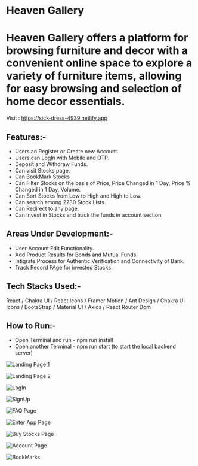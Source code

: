 # Heaven Gallery

# Heaven Gallery offers a platform for browsing furniture and decor with a convenient online space to explore a variety of furniture items, allowing for easy browsing and selection of home decor essentials.

Visit : https://sick-dress-4939.netlify.app

## Features:-

- Users an Register or Create new Account.
- Users can LogIn with Mobile and OTP.
- Deposit and Withdraw Funds.
- Can visit Stocks page.
- Can BookMark Stocks
- Can Filter Stocks on the basis of Price, Price Changed in 1 Day, Price % Changed in 1 Day, Volume.
- Can Sort Stocks from Low to High and High to Low.
- Can search among 2230 Stock Lists.
- Can Redirect to any page.
- Can Invest in Stocks and track the funds in account section.

## Areas Under Development:-

- User Account Edit Functionality.
- Add Product Results for Bonds and Mutual Funds.
- Intigrate Process for Authentic Verification and Connectivity of Bank.
- Track Record PAge for invested Stocks.

## Tech Stacks Used:-

React / Chakra UI / React Icons / Framer Motion / Ant Design / Chakra UI Icons / BootsStrap / Material UI / Axios / React Router Dom

## How to Run:-

- Open Terminal and run - npm run install
- Open another Terminal - npm run start (to start the local backend server)

![Landing Page 1](./src/Images/ReadMeImgs/Landing%201.png)

![Landing Page 2](./src/Images/ReadMeImgs/Landing%202.png)

![LogIn](./src/Images/ReadMeImgs/LogIn.png)

![SignUp](./src/Images/ReadMeImgs/SignUp.png)

![FAQ Page](./src/Images/ReadMeImgs/FAQ.png)

![Enter App Page](./src/Images/ReadMeImgs/ProductPage.png)

![Buy Stocks Page](./src/Images/ReadMeImgs/BuyStocksModal.png)

![Account Page](./src/Images/ReadMeImgs/Account.png)

![BookMarks](./src/Images/ReadMeImgs/BookMarks.png)
